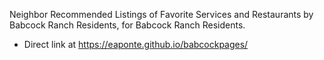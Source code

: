 Neighbor Recommended Listings of Favorite Services and Restaurants by Babcock Ranch Residents, for Babcock Ranch Residents.


- Direct link at https://eaponte.github.io/babcockpages/